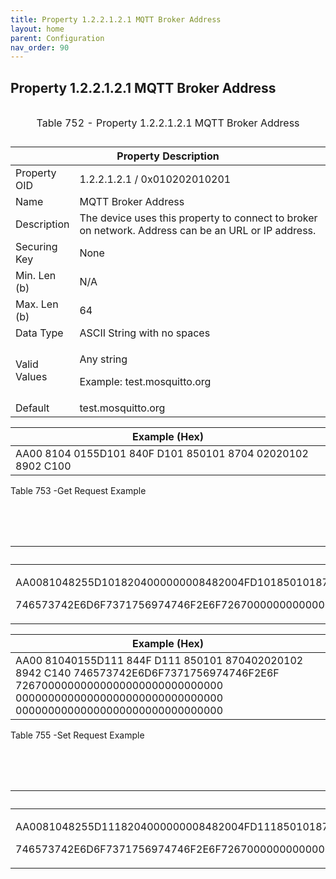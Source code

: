 ```yaml
---
title: Property 1.2.2.1.2.1 MQTT Broker Address
layout: home
parent: Configuration
nav_order: 90
---
```


## Property 1.2.2.1.2.1 MQTT Broker Address

<table>
<caption><p>Table 752 - Property 1.2.2.1.2.1 MQTT Broker
Address</p></caption>
<colgroup>
<col style="width: 14%" />
<col style="width: 85%" />
</colgroup>
<thead>
<tr>
<th colspan="2">Property Description</th>
</tr>
</thead>
<tbody>
<tr>
<td>Property OID</td>
<td>1.2.2.1.2.1 / 0x010202010201</td>
</tr>
<tr>
<td>Name</td>
<td>MQTT Broker Address</td>
</tr>
<tr>
<td>Description</td>
<td>The device uses this property to connect to broker on network.
Address can be an URL or IP address.</td>
</tr>
<tr>
<td>Securing Key</td>
<td>None</td>
</tr>
<tr>
<td>Min. Len (b)</td>
<td>N/A</td>
</tr>
<tr>
<td>Max. Len (b)</td>
<td>64</td>
</tr>
<tr>
<td>Data Type</td>
<td>ASCII String with no spaces</td>
</tr>
<tr>
<td>Valid Values</td>
<td><p>Any string</p>
<p>Example: test.mosquitto.org</p></td>
</tr>
<tr>
<td>Default</td>
<td>test.mosquitto.org</td>
</tr>
</tbody>
</table>

| Example (Hex)                                               |
|-------------------------------------------------------------|
| AA00 8104 0155D101 840F D101 850101 8704 02020102 8902 C100 |

Table 753 -Get Request Example

<table>
<caption><p>Table 754 -Get Response Example</p></caption>
<colgroup>
<col style="width: 100%" />
</colgroup>
<thead>
<tr>
<th>Example (Hex)</th>
</tr>
</thead>
<tbody>
<tr>
<td><p>AA0081048255D1018204000000008482004FD1018501018704020201028942C140</p>
<p>746573742E6D6F7371756974746F2E6F726700000000000000000000000000000000000000000000000000000000000000000000000000000000000000000000</p></td>
</tr>
</tbody>
</table>

| Example (Hex) |
|----|
| AA00 81040155D111 844F D111 850101 870402020102 8942 C140 746573742E6D6F7371756974746F2E6F 72670000000000000000000000000000 00000000000000000000000000000000 00000000000000000000000000000000 |

Table 755 -Set Request Example

<table>
<caption><p>Table 756 -Set Response Example</p></caption>
<colgroup>
<col style="width: 100%" />
</colgroup>
<thead>
<tr>
<th>Example (Hex)</th>
</tr>
</thead>
<tbody>
<tr>
<td><p>AA0081048255D1118204000000008482004FD1118501018704020201028942C140</p>
<p>746573742E6D6F7371756974746F2E6F726700000000000000000000000000000000000000000000000000000000000000000000000000000000000000000000</p></td>
</tr>
</tbody>
</table>

##